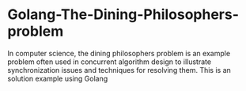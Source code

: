 # Golang-The-Dining-Philosophers-problem
In computer science, the dining philosophers problem is an example problem often used in concurrent algorithm design to illustrate synchronization issues and techniques for resolving them. This is an solution example using Golang

